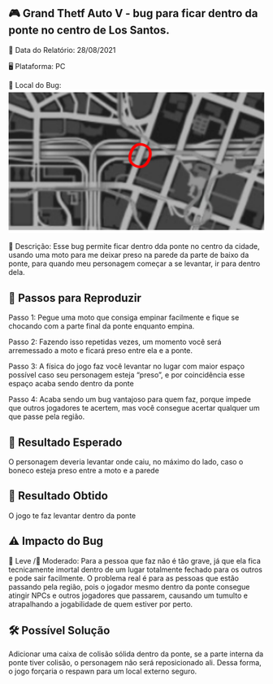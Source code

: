 ## 🎮 Grand Thetf Auto V - bug para ficar dentro da ponte no centro de Los Santos.
📅 Data do Relatório: 28/08/2021 

🖥️ Plataforma: PC

📍 Local do Bug: 
![Localização da ponte](https://github.com/Pedr0-Raposo/Portfolio_Beta_Tester/blob/main/Bugs%20Relatados/imagens/%5BGTAV%5D-Ponte.png)

📝 Descrição: Esse bug permite ficar dentro dda ponte no centro da cidade, usando uma moto para me deixar preso na parede da parte de baixo da ponte, para quando meu personagem começar a se levantar, ir para dentro dela. 

## 🔄 Passos para Reproduzir 

Passo 1: Pegue uma moto que consiga empinar facilmente e fique se chocando com a parte final da ponte enquanto empina. 

Passo 2: Fazendo isso repetidas vezes, um momento você será arremessado a moto e ficará preso entre ela e a ponte. 

Passo 3: A física do jogo faz você levantar no lugar com maior espaço possível caso seu personagem esteja “preso”, e por coincidência esse espaço acaba sendo dentro da ponte

Passo 4: Acaba sendo um bug vantajoso para quem faz, porque impede que outros jogadores te acertem, mas você consegue acertar qualquer um que passe pela região. 

## 🎯 Resultado Esperado 

O personagem deveria levantar onde caiu, no máximo do lado, caso o boneco esteja preso entre a moto e a parede 

## 🚨 Resultado Obtido 

 O jogo te faz levantar dentro da ponte

## ⚠ Impacto do Bug 

🔹 Leve /🔸 Moderado: Para a pessoa que faz não é tão grave, já que ela fica tecnicamente imortal dentro de um lugar totalmente fechado para os outros e pode sair facilmente. O problema real é para as pessoas que estão passando pela região, pois o jogador mesmo dentro da ponte consegue atingir NPCs e outros jogadores que passarem, causando um tumulto e atrapalhando a jogabilidade de quem estiver por perto.  

## 🛠 Possível Solução 

Adicionar uma caixa de colisão sólida dentro da ponte, se a parte interna da ponte tiver colisão, o personagem não será reposicionado ali. Dessa forma, o jogo forçaria o respawn para um local externo seguro.

